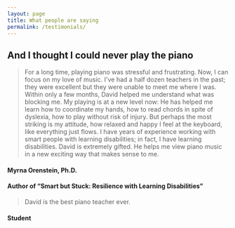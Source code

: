 ```yaml
---
layout: page
title: What people are saying
permalink: /testimonials/
---
```



## And I thought I could never play the piano

> For a long time, playing piano was stressful and frustrating. Now, I can focus on my love of music.
> I've had a half dozen teachers in the past; they were excellent but they were unable to meet me where I was. Within only a few months, David helped me understand what was blocking me. 
> My playing is at a new level now: He has helped me learn how to coordinate my hands, how to read chords in spite of dyslexia, how to play without risk of injury. But perhaps the most striking is my attitude, how relaxed and happy I feel at the keyboard, like everything just flows.
> I have years of experience working with smart people with learning disabilities; in fact, I have learning disabilities. David is extremely gifted. He helps me view piano music in a new exciting way that makes sense to me.  

#### Myrna Orenstein, Ph.D.
#### Author of “Smart but Stuck: Resilience with Learning Disabilities”

> David is the best piano teacher ever.
#### Student
